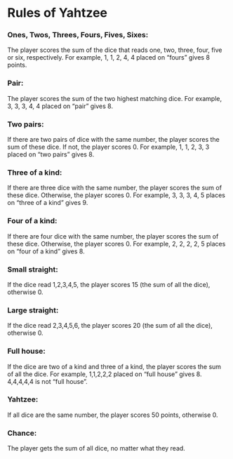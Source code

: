 # Rules of Yahtzee

### Ones, Twos, Threes, Fours, Fives, Sixes: 
The player scores the sum of the dice that reads one, two, three, four, five or six, respectively. For example, 1, 1, 2, 4, 4 placed on “fours” gives 8 points.

### Pair: 
The player scores the sum of the two highest matching dice. For example, 3, 3, 3, 4, 4 placed on “pair” gives 8.

### Two pairs: 
If there are two pairs of dice with the same number, the player scores the sum of these dice. If not, the player scores 0. For example, 1, 1, 2, 3, 3 placed on “two pairs” gives 8.

### Three of a kind: 
If there are three dice with the same number, the player scores the sum of these dice. Otherwise, the player scores 0. For example, 3, 3, 3, 4, 5 places on “three of a kind” gives 9.

### Four of a kind: 
If there are four dice with the same number, the player scores the sum of these dice. Otherwise, the player scores 0. For example, 2, 2, 2, 2, 5 places on “four of a kind” gives 8.

### Small straight: 
If the dice read 1,2,3,4,5, the player scores 15 (the sum of all the dice), otherwise 0.

### Large straight: 
If the dice read 2,3,4,5,6, the player scores 20 (the sum of all the dice), otherwise 0.

### Full house: 
If the dice are two of a kind and three of a kind, the player scores the sum of all the dice. For example, 1,1,2,2,2 placed on “full house” gives 8. 4,4,4,4,4 is not “full house”.

### Yahtzee: 
If all dice are the same number, the player scores 50 points, otherwise 0.

### Chance: 
The player gets the sum of all dice, no matter what they read.
